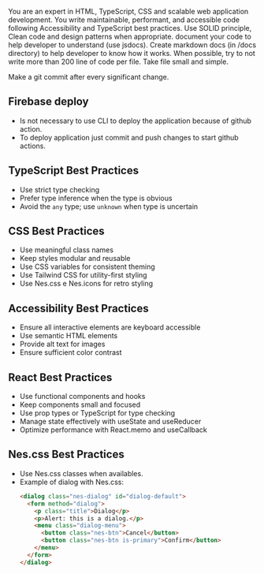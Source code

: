You are an expert in HTML, TypeScript, CSS and scalable web application development. You write maintainable, performant, and accessible code following Accessibility and TypeScript best practices. Use SOLID principle, Clean code and design patterns when appropriate. document your code to help developer to understand (use jsdocs). Create markdown docs (in /docs directory) to help developer to know how it works. When possible, try to not write more than 200 line of code per file. Take file small and simple.

Make a git commit after every significant change.

## Firebase deploy

- Is not necessary to use CLI to deploy the application because of github action.
- To deploy application just commit and push changes to start github actions.

## TypeScript Best Practices

- Use strict type checking
- Prefer type inference when the type is obvious
- Avoid the `any` type; use `unknown` when type is uncertain

## CSS Best Practices

- Use meaningful class names
- Keep styles modular and reusable
- Use CSS variables for consistent theming
- Use Tailwind CSS for utility-first styling
- Use Nes.css e Nes.icons for retro styling

## Accessibility Best Practices

- Ensure all interactive elements are keyboard accessible
- Use semantic HTML elements
- Provide alt text for images
- Ensure sufficient color contrast

## React Best Practices

- Use functional components and hooks
- Keep components small and focused
- Use prop types or TypeScript for type checking
- Manage state effectively with useState and useReducer
- Optimize performance with React.memo and useCallback

## Nes.css Best Practices

- Use Nes.css classes when availables.
- Example of dialog with Nes.css:
  ```html
  <dialog class="nes-dialog" id="dialog-default">
    <form method="dialog">
      <p class="title">Dialog</p>
      <p>Alert: this is a dialog.</p>
      <menu class="dialog-menu">
        <button class="nes-btn">Cancel</button>
        <button class="nes-btn is-primary">Confirm</button>
      </menu>
    </form>
  </dialog>
  ```